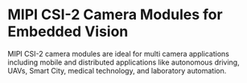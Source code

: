# MIPI CSI-2 Camera Modules for Embedded Vision

MIPI CSI-2 camera modules are ideal for multi camera applications including mobile and distributed applications like autonomous driving, UAVs, Smart City, medical technology, and laboratory automation.